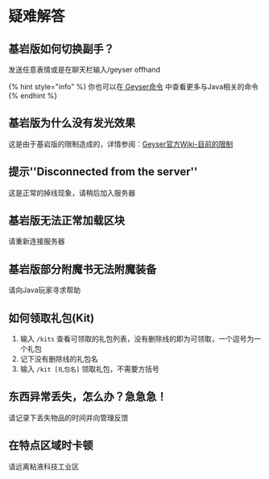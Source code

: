 # 疑难解答

## 基岩版如何切换副手？

发送任意表情或是在聊天栏输入/geyser offhand

{% hint style="info" %}
你也可以在[ Geyser命令](../cha-jian/geyser.md#ming-ling) 中查看更多与Java相关的命令
{% endhint %}

## 基岩版为什么没有发光效果

这是由于基岩版的限制造成的，详情参阅：[Geyser官方Wiki-目前的限制](https://wiki.geysermc.org/geyser/current-limitations/)

## 提示''Disconnected from the server''

这是正常的掉线现象，请稍后加入服务器

## 基岩版无法正常加载区块

请重新连接服务器

## 基岩版部分附魔书无法附魔装备

请向Java玩家寻求帮助

## 如何领取礼包(Kit)

1. 输入 `/kits` 查看可领取的礼包列表，没有删除线的即为可领取，一个逗号为一个礼包
2. 记下没有删除线的礼包名
3. 输入 `/kit [礼包名]` 领取礼包，不需要方括号

## 东西异常丢失，怎么办？急急急！

请记录下丢失物品的时间并向管理反馈

## 在特点区域时卡顿

请远离粘液科技工业区
